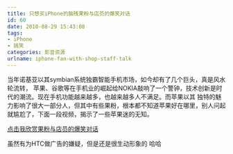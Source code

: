 ```yaml
---
title: 只想买iPhone的脑残果粉与店员的爆笑对话
id: 60
date: 2010-08-29 15:43:08
tags:
- iPhone
- 搞笑
categories: 影音资源
urlname: iphone-fan-with-shop-staff-talk
---
```


当年诺基亚以其symbian系统独霸智能手机市场，如今却有了几个巨头，真是风水轮流转，  苹果、谷歌等在手机业的崛起给NOKIA敲响了一个警钟，技术创新是时代的潮流。现在手机功能越来越多，也越来越多人不满足。而苹果以其  独特的魅力影响了很大一部分人，但其中有些果粉，根本都不知道苹果好在哪里，别人问起就尴尬了，下面一段视频，揭示了一些苹果迷的无知。

[点击我欣赏果粉与店员的爆笑对话](http://player.youku.com/player.php/sid/XMTg2NDc2MzI0/v.swf)

虽然有为HTC做广告的嫌疑，但是还是很生动形象的 哈哈
